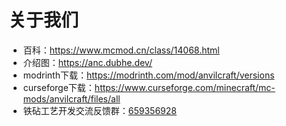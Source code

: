 # 关于我们

* 百科：https://www.mcmod.cn/class/14068.html
* 介绍图：https://anc.dubhe.dev/
* modrinth下载：https://modrinth.com/mod/anvilcraft/versions
* curseforge下载：https://www.curseforge.com/minecraft/mc-mods/anvilcraft/files/all
* 铁砧工艺开发交流反馈群：[659356928](https://qm.qq.com/q/Y3qDphE1mU)